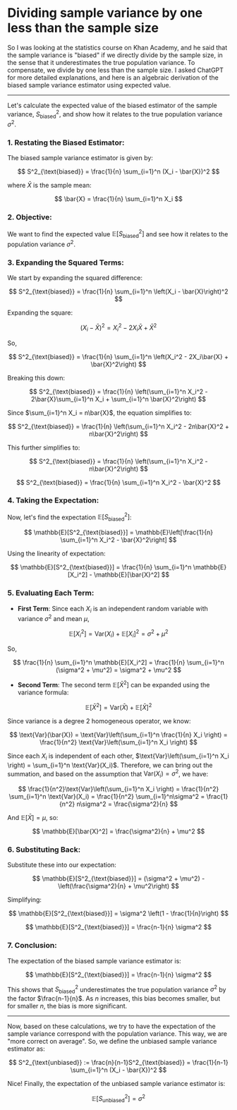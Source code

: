 # Dividing sample variance by one less than the sample size

So I was looking at the statistics course on Khan Academy, and he said that the sample variance is "biased" if we directly divide by the sample size, in the sense that it underestimates the true population variance. To compensate, we divide by one less than the sample size. I asked ChatGPT for more detailed explanations, and here is an algebraic derivation of the biased sample variance estimator using expected value.

--- 

Let's calculate the expected value of the biased estimator of the sample variance, $`S^2_{\text{biased}}`$, and show how it relates to the true population variance $`\sigma^2`$.

### 1. **Restating the Biased Estimator**:

The biased sample variance estimator is given by:

$$
S^2_{\text{biased}} = \frac{1}{n} \sum_{i=1}^n (X_i - \bar{X})^2
$$

where $`\bar{X}`$ is the sample mean:

$$
\bar{X} = \frac{1}{n} \sum_{i=1}^n X_i
$$

### 2. **Objective**:

We want to find the expected value $`\mathbb{E}[S^2_{\text{biased}}]`$ and see how it relates to the population variance $`\sigma^2`$.

### 3. **Expanding the Squared Terms**:

We start by expanding the squared difference:

$$
S^2_{\text{biased}} = \frac{1}{n} \sum_{i=1}^n \left(X_i - \bar{X}\right)^2
$$

Expanding the square:

$$
\left(X_i - \bar{X}\right)^2 = X_i^2 - 2X_i\bar{X} + \bar{X}^2
$$

So,

$$
S^2_{\text{biased}} = \frac{1}{n} \sum_{i=1}^n \left(X_i^2 - 2X_i\bar{X} + \bar{X}^2\right)
$$

Breaking this down:

$$
S^2_{\text{biased}} = \frac{1}{n} \left(\sum_{i=1}^n X_i^2 - 2\bar{X}\sum_{i=1}^n X_i + \sum_{i=1}^n \bar{X}^2\right)
$$

Since $`\sum_{i=1}^n X_i = n\bar{X}`$, the equation simplifies to:

$$
S^2_{\text{biased}} = \frac{1}{n} \left(\sum_{i=1}^n X_i^2 - 2n\bar{X}^2 + n\bar{X}^2\right)
$$

This further simplifies to:

$$
S^2_{\text{biased}} = \frac{1}{n} \left(\sum_{i=1}^n X_i^2 - n\bar{X}^2\right)
$$

$$
S^2_{\text{biased}} = \frac{1}{n} \sum_{i=1}^n X_i^2 - \bar{X}^2
$$

### 4. **Taking the Expectation**:

Now, let's find the expectation $`\mathbb{E}[S^2_{\text{biased}}]`$:

$$
\mathbb{E}[S^2_{\text{biased}}] = \mathbb{E}\left[\frac{1}{n} \sum_{i=1}^n X_i^2 - \bar{X}^2\right]
$$

Using the linearity of expectation:

$$
\mathbb{E}[S^2_{\text{biased}}] = \frac{1}{n} \sum_{i=1}^n \mathbb{E}[X_i^2] - \mathbb{E}[\bar{X}^2]
$$

### 5. **Evaluating Each Term**:

- **First Term**: Since each $`X_i`$ is an independent random variable with variance $`\sigma^2`$ and mean $`\mu`$,

$$
\mathbb{E}[X_i^2] = \text{Var}(X_i) + \mathbb{E}[X_i]^2 = \sigma^2 + \mu^2
$$

So,

$$
\frac{1}{n} \sum_{i=1}^n \mathbb{E}[X_i^2] = \frac{1}{n} \sum_{i=1}^n (\sigma^2 + \mu^2) = \sigma^2 + \mu^2
$$

- **Second Term**: The second term $`\mathbb{E}[\bar{X}^2]`$ can be expanded using the variance formula:

$$
\mathbb{E}[\bar{X}^2] = \text{Var}(\bar{X}) + \mathbb{E}[\bar{X}]^2
$$

Since variance is a degree 2 homogeneous operator, we know:

$$
\text{Var}(\bar{X}) = \text{Var}\left(\sum_{i=1}^n \frac{1}{n} X_i \right) = \frac{1}{n^2} \text{Var}\left(\sum_{i=1}^n X_i \right)
$$

Since each $`X_i`$ is independent of each other, $`\text{Var}\left(\sum_{i=1}^n X_i \right) = \sum_{i=1}^n \text{Var}(X_i)`$. Therefore, we can bring out the summation, and based on the assumption that $`\text{Var}(X_i) = \sigma^2`$, we have:

$$
\frac{1}{n^2}\text{Var}\left(\sum_{i=1}^n X_i \right) = \frac{1}{n^2} \sum_{i=1}^n \text{Var}(X_i) = \frac{1}{n^2} \sum_{i=1}^n\sigma^2 = \frac{1}{n^2} n\sigma^2 = \frac{\sigma^2}{n}
$$

And $`\mathbb{E}[\bar{X}] = \mu`$, so:

$$
\mathbb{E}[\bar{X}^2] = \frac{\sigma^2}{n} + \mu^2
$$

### 6. **Substituting Back**:

Substitute these into our expectation:

$$
\mathbb{E}[S^2_{\text{biased}}] = (\sigma^2 + \mu^2) - \left(\frac{\sigma^2}{n} + \mu^2\right)
$$

Simplifying:

$$
\mathbb{E}[S^2_{\text{biased}}] = \sigma^2 \left(1 - \frac{1}{n}\right)
$$

$$
\mathbb{E}[S^2_{\text{biased}}] = \frac{n-1}{n} \sigma^2
$$

### 7. **Conclusion**:

The expectation of the biased sample variance estimator is:

$$
\mathbb{E}[S^2_{\text{biased}}] = \frac{n-1}{n} \sigma^2
$$

This shows that $`S^2_{\text{biased}}`$ underestimates the true population variance $`\sigma^2`$ by the factor $`\frac{n-1}{n}`$. As $`n`$ increases, this bias becomes smaller, but for smaller $`n`$, the bias is more significant.

---

Now, based on these calculations, we try to have the expectation of the sample variance correspond with the population variance. This way, we are "more correct on average". So, we define the unbiased sample variance estimator as:

$$
S^2_{\text{unbiased}} := \frac{n}{n-1}S^2_{\text{biased}} = \frac{1}{n-1} \sum_{i=1}^n (X_i - \bar{X})^2
$$

Nice! Finally, the expectation of the unbiased sample variance estimator is:

$$
\mathbb{E}[S^2_{\text{unbiased}}] = \sigma^2
$$